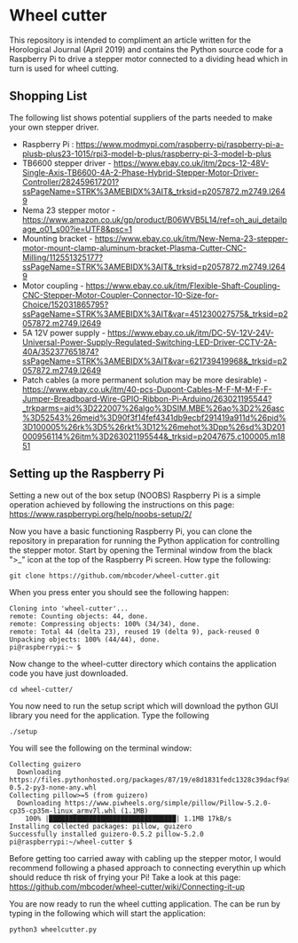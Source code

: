 # Wheel cutter

This repository is intended to compliment an article written for the Horological Journal (April 2019) and contains the Python source code for a Raspberry Pi to drive a stepper motor connected to a dividing head which in turn is used for wheel cutting.

## Shopping List

The following list shows potential suppliers of the parts needed to make your own stepper driver.

 - Raspberry Pi : https://www.modmypi.com/raspberry-pi/raspberry-pi-a-plusb-plus23-1015/rpi3-model-b-plus/raspberry-pi-3-model-b-plus 
 - TB6600 stepper driver - https://www.ebay.co.uk/itm/2pcs-12-48V-Single-Axis-TB6600-4A-2-Phase-Hybrid-Stepper-Motor-Driver-Controller/282459617201?ssPageName=STRK%3AMEBIDX%3AIT&_trksid=p2057872.m2749.l2649
 - Nema 23 stepper motor - https://www.amazon.co.uk/gp/product/B06WVB5L14/ref=oh_aui_detailpage_o01_s00?ie=UTF8&psc=1
 - Mounting bracket - https://www.ebay.co.uk/itm/New-Nema-23-stepper-motor-mount-clamp-aluminum-bracket-Plasma-Cutter-CNC-Milling/112551325177?ssPageName=STRK%3AMEBIDX%3AIT&_trksid=p2057872.m2749.l2649
 - Motor coupling - https://www.ebay.co.uk/itm/Flexible-Shaft-Coupling-CNC-Stepper-Motor-Coupler-Connector-10-Size-for-Choice/152031865795?ssPageName=STRK%3AMEBIDX%3AIT&var=451230027575&_trksid=p2057872.m2749.l2649
 - 5A 12V power supply - https://www.ebay.co.uk/itm/DC-5V-12V-24V-Universal-Power-Supply-Regulated-Switching-LED-Driver-CCTV-2A-40A/352377651874?ssPageName=STRK%3AMEBIDX%3AIT&var=621739419968&_trksid=p2057872.m2749.l2649
 - Patch cables (a more permanent solution may be more desirable) - https://www.ebay.co.uk/itm/40-pcs-Dupont-Cables-M-F-M-M-F-F-Jumper-Breadboard-Wire-GPIO-Ribbon-Pi-Arduino/263021195544?_trkparms=aid%3D222007%26algo%3DSIM.MBE%26ao%3D2%26asc%3D52543%26meid%3D90f3f14fef4341db9ecbf291419a911d%26pid%3D100005%26rk%3D5%26rkt%3D12%26mehot%3Dpp%26sd%3D201000956114%26itm%3D263021195544&_trksid=p2047675.c100005.m1851
 
 ## Setting up the Raspberry Pi

Setting a new out of the box setup (NOOBS) Raspberry Pi is a simple operation achieved by following the instructions on this page: https://www.raspberrypi.org/help/noobs-setup/2/

Now you have a basic functioning Raspberry Pi, you can clone the repository in preparation for running the Python application for controlling the stepper motor.  Start by opening the Terminal window from the black ">_" icon at the top of the Raspberry Pi screen.  How type the following:

```
git clone https://github.com/mbcoder/wheel-cutter.git
```

When you press enter you should see the following happen:

```
Cloning into 'wheel-cutter'...
remote: Counting objects: 44, done.
remote: Compressing objects: 100% (34/34), done.
remote: Total 44 (delta 23), reused 19 (delta 9), pack-reused 0
Unpacking objects: 100% (44/44), done.
pi@raspberrypi:~ $ 
```

Now change to the wheel-cutter directory which contains the application code you have just downloaded.

```
cd wheel-cutter/
```

You now need to run the setup script which will download the python GUI library you need for the application.  Type the following

```
./setup
```

You will see the following on the terminal window:
```
Collecting guizero
  Downloading https://files.pythonhosted.org/packages/87/19/e8d1831fedc1328c39dacf9a9c5342ceed0315cf301aa2284cd09fc91e9e/guizero-0.5.2-py3-none-any.whl
Collecting pillow>=5 (from guizero)
  Downloading https://www.piwheels.org/simple/pillow/Pillow-5.2.0-cp35-cp35m-linux_armv7l.whl (1.1MB)
    100% |████████████████████████████████| 1.1MB 17kB/s 
Installing collected packages: pillow, guizero
Successfully installed guizero-0.5.2 pillow-5.2.0
pi@raspberrypi:~/wheel-cutter $ 
```

Before getting too carried away with cabling up the stepper motor, I would recommend following a phased approach to connecting everythin up which should reduce th risk of frying your Pi!  Take a look at this page: https://github.com/mbcoder/wheel-cutter/wiki/Connecting-it-up

You are now ready to run the wheel cutting application.  The can be run by typing in the following which will start the application:

```
python3 wheelcutter.py
```
